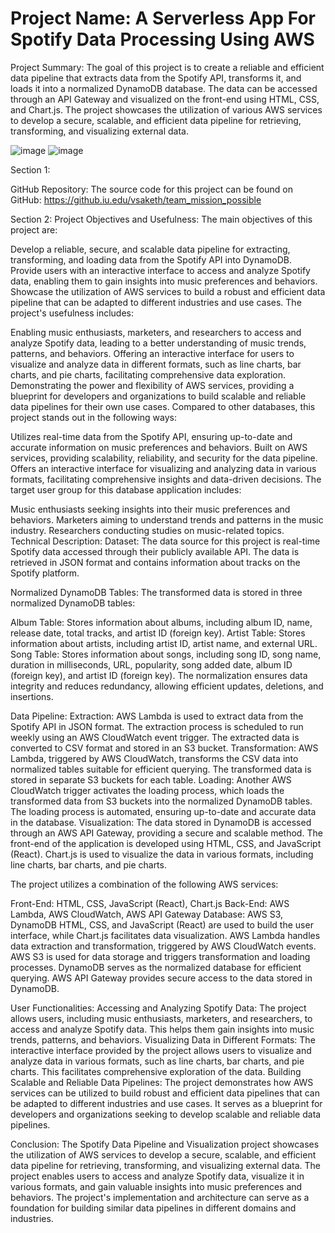 # Project Name: A Serverless App For Spotify Data Processing Using AWS

Project Summary:
The goal of this project is to create a reliable and efficient data pipeline that extracts data from the Spotify API, transforms it, and loads it into a normalized DynamoDB database. The data can be accessed through an API Gateway and visualized on the front-end using HTML, CSS, and Chart.js. The project showcases the utilization of various AWS services to develop a secure, scalable, and efficient data pipeline for retrieving, transforming, and visualizing external data.

![image](https://github.com/Ali1999-AK/A-Serverless-App-Spotify/assets/63508161/ed8d7c3f-eced-4d9b-a8e8-aa71321d9a97)
![image](https://github.com/Ali1999-AK/A-Serverless-App-Spotify/assets/63508161/04df6bfa-36bf-4ff1-beb3-72918274d199)


Section 1:

GitHub Repository:
The source code for this project can be found on GitHub: https://github.iu.edu/vsaketh/team_mission_possible

Section 2:
Project Objectives and Usefulness:
The main objectives of this project are:

Develop a reliable, secure, and scalable data pipeline for extracting, transforming, and loading data from the Spotify API into DynamoDB.
Provide users with an interactive interface to access and analyze Spotify data, enabling them to gain insights into music preferences and behaviors.
Showcase the utilization of AWS services to build a robust and efficient data pipeline that can be adapted to different industries and use cases.
The project's usefulness includes:

Enabling music enthusiasts, marketers, and researchers to access and analyze Spotify data, leading to a better understanding of music trends, patterns, and behaviors.
Offering an interactive interface for users to visualize and analyze data in different formats, such as line charts, bar charts, and pie charts, facilitating comprehensive data exploration.
Demonstrating the power and flexibility of AWS services, providing a blueprint for developers and organizations to build scalable and reliable data pipelines for their own use cases.
Compared to other databases, this project stands out in the following ways:

Utilizes real-time data from the Spotify API, ensuring up-to-date and accurate information on music preferences and behaviors.
Built on AWS services, providing scalability, reliability, and security for the data pipeline.
Offers an interactive interface for visualizing and analyzing data in various formats, facilitating comprehensive insights and data-driven decisions.
The target user group for this database application includes:

Music enthusiasts seeking insights into their music preferences and behaviors.
Marketers aiming to understand trends and patterns in the music industry.
Researchers conducting studies on music-related topics.
Technical Description:
Dataset:
The data source for this project is real-time Spotify data accessed through their publicly available API. The data is retrieved in JSON format and contains information about tracks on the Spotify platform.

Normalized DynamoDB Tables:
The transformed data is stored in three normalized DynamoDB tables:

Album Table: Stores information about albums, including album ID, name, release date, total tracks, and artist ID (foreign key).
Artist Table: Stores information about artists, including artist ID, artist name, and external URL.
Song Table: Stores information about songs, including song ID, song name, duration in milliseconds, URL, popularity, song added date, album ID (foreign key), and artist ID (foreign key).
The normalization ensures data integrity and reduces redundancy, allowing efficient updates, deletions, and insertions.

Data Pipeline:
Extraction: AWS Lambda is used to extract data from the Spotify API in JSON format. The extraction process is scheduled to run weekly using an AWS CloudWatch event trigger. The extracted data is converted to CSV format and stored in an S3 bucket.
Transformation: AWS Lambda, triggered by AWS CloudWatch, transforms the CSV data into normalized tables suitable for efficient querying. The transformed data is stored in separate S3 buckets for each table.
Loading: Another AWS CloudWatch trigger activates the loading process, which loads the transformed data from S3 buckets into the normalized DynamoDB tables. The loading process is automated, ensuring up-to-date and accurate data in the database.
Visualization:
The data stored in DynamoDB is accessed through an AWS API Gateway, providing a secure and scalable method. The front-end of the application is developed using HTML, CSS, and JavaScript (React). Chart.js is used to visualize the data in various formats, including line charts, bar charts, and pie charts.

The project utilizes a combination of the following AWS services:

Front-End: HTML, CSS, JavaScript (React), Chart.js
Back-End: AWS Lambda, AWS CloudWatch, AWS API Gateway
Database: AWS S3, DynamoDB
HTML, CSS, and JavaScript (React) are used to build the user interface, while Chart.js facilitates data visualization. AWS Lambda handles data extraction and transformation, triggered by AWS CloudWatch events. AWS S3 is used for data storage and triggers transformation and loading processes. DynamoDB serves as the normalized database for efficient querying. AWS API Gateway provides secure access to the data stored in DynamoDB.


User Functionalities:
Accessing and Analyzing Spotify Data: The project allows users, including music enthusiasts, marketers, and researchers, to access and analyze Spotify data. This helps them gain insights into music trends, patterns, and behaviors.
Visualizing Data in Different Formats: The interactive interface provided by the project allows users to visualize and analyze data in various formats, such as line charts, bar charts, and pie charts. This facilitates comprehensive exploration of the data.
Building Scalable and Reliable Data Pipelines: The project demonstrates how AWS services can be utilized to build robust and efficient data pipelines that can be adapted to different industries and use cases. It serves as a blueprint for developers and organizations seeking to develop scalable and reliable data pipelines.


Conclusion:
The Spotify Data Pipeline and Visualization project showcases the utilization of AWS services to develop a secure, scalable, and efficient data pipeline for retrieving, transforming, and visualizing external data. The project enables users to access and analyze Spotify data, visualize it in various formats, and gain valuable insights into music preferences and behaviors. The project's implementation and architecture can serve as a foundation for building similar data pipelines in different domains and industries.





